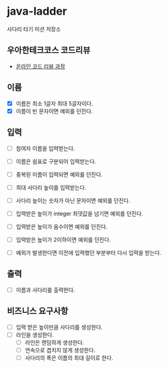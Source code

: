 # java-ladder

사다리 타기 미션 저장소

## 우아한테크코스 코드리뷰

- [온라인 코드 리뷰 과정](https://github.com/woowacourse/woowacourse-docs/blob/master/maincourse/README.md)

## 이름
- [x] 이름은 최소 1글자 최대 5글자이다.
- [x] 이름이 빈 문자이면 예외를 던진다.

## 입력
- [ ] 참여자 이름을 입력벋는다.
 - [ ] 이름은 쉼표로 구분되어 입력받는다.
 - [ ] 중복된 이름이 입력되면 예외를 던진다.

- [ ] 최대 사다리 높이를 입력받는다.
 - [ ] 사다리 높이는 숫자가 아닌 문자이면 예외를 던진다.
 - [ ] 입력받은 높이가 integer 최댓값을 넘기면 예외를 던진다.
 - [ ] 입력받은 높이가 음수이면 예외를 던진다.
 - [ ] 입력받은 높이가 2이하이면 예외를 던진다.

- [ ] 예외가 발생한다면 이전에 입력했던 부분부터 다시 입력을 받는다.

## 츌력
- [ ] 이름과 사다리를 출력한다.

## 비즈니스 요구사항
- [ ] 입력 받은 높이만큼 사다리를 생성한다.
- [ ] 라인을 생성한다.
  - [ ] 라인은 랜덤하게 생성한다.
  - [ ] 연속으로 겹치지 않게 생성한다.
  - [ ] 사다리의 폭은 이름의 최대 길이로 한다.
